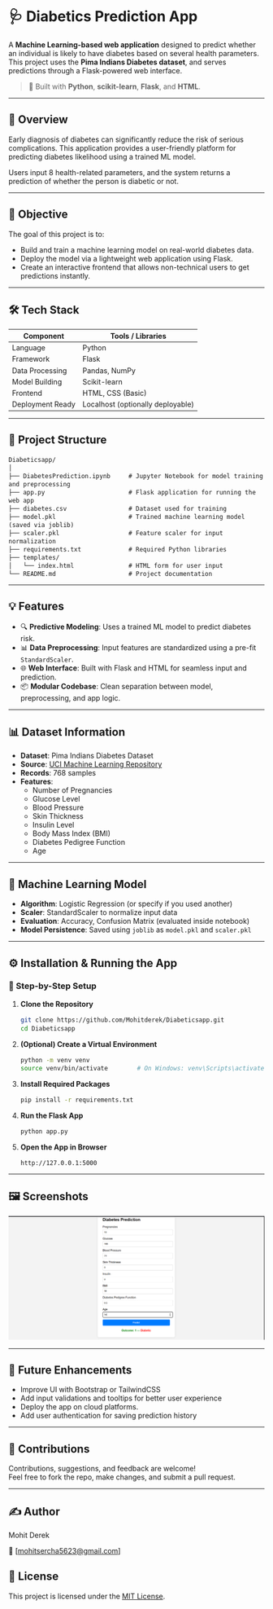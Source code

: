 # 🩺 Diabetics Prediction App

A **Machine Learning-based web application** designed to predict whether an individual is likely to have diabetes based on several health parameters. This project uses the **Pima Indians Diabetes dataset**, and serves predictions through a Flask-powered web interface.

> 📍 Built with **Python**, **scikit-learn**, **Flask**, and **HTML**.

---

## 📌 Overview

Early diagnosis of diabetes can significantly reduce the risk of serious complications. This application provides a user-friendly platform for predicting diabetes likelihood using a trained ML model.

Users input 8 health-related parameters, and the system returns a prediction of whether the person is diabetic or not.

---

## 🎯 Objective

The goal of this project is to:
- Build and train a machine learning model on real-world diabetes data.
- Deploy the model via a lightweight web application using Flask.
- Create an interactive frontend that allows non-technical users to get predictions instantly.

---

## 🛠️ Tech Stack

| Component          | Tools / Libraries                      |
|-------------------|-----------------------------------------|
| Language          | Python                                  |
| Framework         | Flask                                   |
| Data Processing   | Pandas, NumPy                           |
| Model Building    | Scikit-learn                            |
| Frontend          | HTML, CSS (Basic)                       |
| Deployment Ready  | Localhost (optionally deployable)       |

---

## 📂 Project Structure

```
Diabeticsapp/
│
├── DiabetesPrediction.ipynb     # Jupyter Notebook for model training and preprocessing
├── app.py                       # Flask application for running the web app
├── diabetes.csv                 # Dataset used for training
├── model.pkl                    # Trained machine learning model (saved via joblib)
├── scaler.pkl                   # Feature scaler for input normalization
├── requirements.txt             # Required Python libraries
├── templates/
│   └── index.html               # HTML form for user input
└── README.md                    # Project documentation
```

---

## 💡 Features

- 🔍 **Predictive Modeling**: Uses a trained ML model to predict diabetes risk.
- 📊 **Data Preprocessing**: Input features are standardized using a pre-fit `StandardScaler`.
- 🌐 **Web Interface**: Built with Flask and HTML for seamless input and prediction.
- 📦 **Modular Codebase**: Clean separation between model, preprocessing, and app logic.

---

## 📊 Dataset Information

- **Dataset**: Pima Indians Diabetes Dataset
- **Source**: [UCI Machine Learning Repository](https://archive.ics.uci.edu/ml/datasets/pima+indians+diabetes)
- **Records**: 768 samples
- **Features**:
  - Number of Pregnancies
  - Glucose Level
  - Blood Pressure
  - Skin Thickness
  - Insulin Level
  - Body Mass Index (BMI)
  - Diabetes Pedigree Function
  - Age

---

## 🧠 Machine Learning Model

- **Algorithm**: Logistic Regression (or specify if you used another)
- **Scaler**: StandardScaler to normalize input data
- **Evaluation**: Accuracy, Confusion Matrix (evaluated inside notebook)
- **Model Persistence**: Saved using `joblib` as `model.pkl` and `scaler.pkl`

---

## ⚙️ Installation & Running the App

### 🔧 Step-by-Step Setup

1. **Clone the Repository**
   ```bash
   git clone https://github.com/Mohitderek/Diabeticsapp.git
   cd Diabeticsapp
   ```

2. **(Optional) Create a Virtual Environment**
   ```bash
   python -m venv venv
   source venv/bin/activate        # On Windows: venv\Scripts\activate
   ```

3. **Install Required Packages**
   ```bash
   pip install -r requirements.txt
   ```

4. **Run the Flask App**
   ```bash
   python app.py
   ```

5. **Open the App in Browser**
   ```
   http://127.0.0.1:5000
   ```

---

## 🖼️ Screenshots

![Diabetes Prediction App Screenshot](screenshot.png)

---

## 🚀 Future Enhancements

- Improve UI with Bootstrap or TailwindCSS
- Add input validations and tooltips for better user experience
- Deploy the app on cloud platforms.
- Add user authentication for saving prediction history

---

## 🤝 Contributions

Contributions, suggestions, and feedback are welcome!  
Feel free to fork the repo, make changes, and submit a pull request.

---

## ✍️ Author

Mohit Derek

📧 [mohitsercha5623@gmail.com]

## 📄 License

This project is licensed under the [MIT License](LICENSE).


